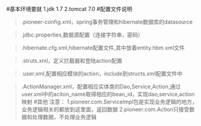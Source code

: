 #基本环境要就
  1.jdk 1.7 
  2.tomcat 7.0
#配置文件说明
  >.pioneer-config.xml，spring事务管理和hibernate数据库的datasource

  >.jdbc.properties,数据源配置（连接字符串，密码）

  >.hibernate.cfg.xml,hibernate配置文件,其中放着entity.hbm.xml文件

  >.struts.xml，定义拦截器和登陆action配置

  >.user.xml,配置相应模块的action，include到structs.xml配置文件中

  >.ActionManager.xml，配置相应实体类的Dao,Service,Action,通过user.xml中的aciton_name取得相应的bean_id，实现dao,service,action映射
#其他
注意：
	1.pioneer.com.ServiceImpl包是实现业务逻辑的地方，业务逻辑相关的都放到这里面，返回数据
	2.pioneer.com.Action只接受数据和处理数据，不处理业务逻辑
